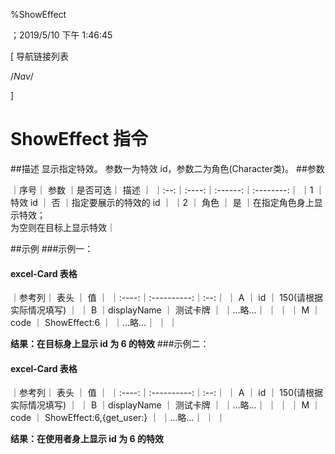 
%ShowEffect

；2019/5/10 下午 1:46:45

[ 导航链接列表

/*Nav*/

]
# ShowEffect 指令

##描述
显示指定特效。
参数一为特效 id，参数二为角色(Character类)。
##参数


｜序号｜ 参数 ｜是否可选｜          描述  ｜
｜:--:｜:----:｜:------:｜:--------:｜
｜1  ｜ 特效 id ｜   否   ｜指定要展示的特效的 id ｜
｜2  ｜ 角色 ｜   是   ｜在指定角色身上显示特效；<br/>为空则在目标上显示特效｜

##示例
###示例一：
#### excel-Card 表格

｜参考列｜    表头    ｜ 值 ｜
｜:----:｜:----------:｜:--:｜
｜  A   ｜     id     ｜  150(请根据实际情况填写) ｜
｜  B   ｜displayName ｜  测试卡牌  ｜
｜…略…｜            ｜    ｜
｜  M   ｜    code    ｜  ShowEffect:6 ｜
｜…略…｜            ｜    ｜

**结果：在目标身上显示 id 为 6 的特效**
###示例二：
#### excel-Card 表格

｜参考列｜    表头    ｜ 值 ｜
｜:----:｜:----------:｜:--:｜
｜  A   ｜     id     ｜  150(请根据实际情况填写) ｜
｜  B   ｜displayName ｜  测试卡牌  ｜
｜…略…｜            ｜    ｜
｜  M   ｜    code    ｜  ShowEffect:6,{get_user:} ｜
｜…略…｜            ｜    ｜

**结果：在使用者身上显示 id 为 6 的特效**

